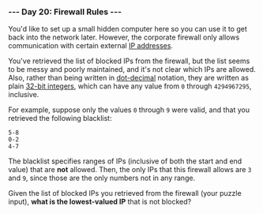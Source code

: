 ### --- Day 20: Firewall Rules ---

You'd like to set up a small hidden computer here so you can use it to get
back into the network later. However, the corporate firewall only allows
communication with certain external [IP addresses](https://en.wikipedia.org/wiki/IPv4#Addressing).

You've retrieved the list of blocked IPs from the firewall, but the list
seems to be messy and poorly maintained, and it's not clear which IPs are
allowed. Also, rather than being written in [dot-decimal](https://en.wikipedia.org/wiki/Dot-decimal_notation) notation, they are
written as plain [32-bit integers](https://en.wikipedia.org/wiki/32-bit), which can have any value from `0` through
`4294967295`, inclusive.

For example, suppose only the values `0` through `9` were valid, and that you
retrieved the following blacklist:

```
5-8
0-2
4-7
```

The blacklist specifies ranges of IPs (inclusive of both the start and end
value) that are **not** allowed. Then, the only IPs that this firewall
allows are `3` and `9`, since those are the only numbers not in any range.

Given the list of blocked IPs you retrieved from the firewall (your puzzle
input), **what is the lowest-valued IP** that is not blocked?

